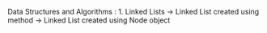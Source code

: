 Data Structures and Algorithms :
    1. Linked Lists
        -> Linked List created using method
        -> Linked List created using Node object
